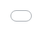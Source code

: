 ```yaml
---
layout: post
title: Bolderline released on Google Play
description: Posted by rifai
category: showcases
image: Bolderline.jpg
tags: [google play, published game, puzzle]
---
```

{% include JB/setup %}

Bolderline is the latest game made with Urho3D by Indonesian based game studio [Dolanan Games](http://twitter.com/dolanangames/).

Bolderline is a minimalist puzzle game with colorful blocks that will challenge your brain.

Gameplay is simple. Random block pieces fall down on the upper side of the screen.

<p class="embed-responsive embed-responsive-16by9">
  <iframe src='//gfycat.com/ifr/SourMixedAnnelida' frameborder='0' scrolling='no' width='100%' height='100%' style='position:absolute;top:0;left:0;' allowfullscreen></iframe>
</p>

Your goal is to destroy them by arranging the bricks on the lower side of the screen with the same color to match the shape of the block.

<p class="embed-responsive embed-responsive-16by9">
  <iframe src='//gfycat.com/ifr/PlainFondAmethystsunbird' frameborder='0' scrolling='no' width='100%' height='100%' style='position:absolute;top:0;left:0;' allowfullscreen></iframe>
</p>

Destroy as many blocks as you can to get more coins and unlock new colorful & cute themes.

![Bolderline.jpg](https://discourse-cdn-sjc2.com/standard17/uploads/urho3d/original/2X/1/198692a4b6997f6891d73bfb2c050808425e6d46.jpg)

Bolderline is available for free on Google Play https://play.google.com/store/apps/details?id=com.dolanan.bolderline

HTML5 is coming soon.
